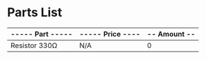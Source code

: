 # Parts List



|----- Part -----|----- Price ----|-- Amount --|
|----------------|----------------|------------|
| Resistor 330Ω  |N/A             | 0 |

